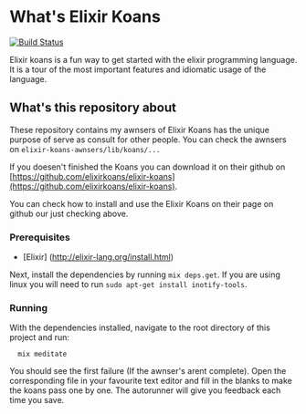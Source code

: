 # What's Elixir Koans

[![Build Status](https://travis-ci.org/elixirkoans/elixir-koans.svg?branch=master)](https://travis-ci.org/elixirkoans/elixir-koans)

Elixir koans is a fun way to get started with the elixir programming language. It is a tour
of the most important features and idiomatic usage of the language.

## What's this repository about

These repository contains my awnsers of Elixir Koans has the unique purpose of serve as consult for other people.
You can check the awnsers on `elixir-koans-awnsers/lib/koans/...`

If you doesen't finished the Koans you can download it on their github on [https://github.com/elixirkoans/elixir-koans](https://github.com/elixirkoans/elixir-koans).

You can check how to install and use the Elixir Koans on their page on github our just checking above. 

### Prerequisites

- [Elixir] (http://elixir-lang.org/install.html)

Next, install the dependencies by running `mix deps.get`.
If you are using linux you will need to run `sudo apt-get install inotify-tools`.

### Running

With the dependencies installed, navigate to the root directory of this project and run:

```
  mix meditate
```

You should see the first failure (If the awnser's arent complete). 
Open the corresponding file in your favourite text editor and fill in the blanks to make the koans pass one by one.
The autorunner will give you feedback each time you save.
